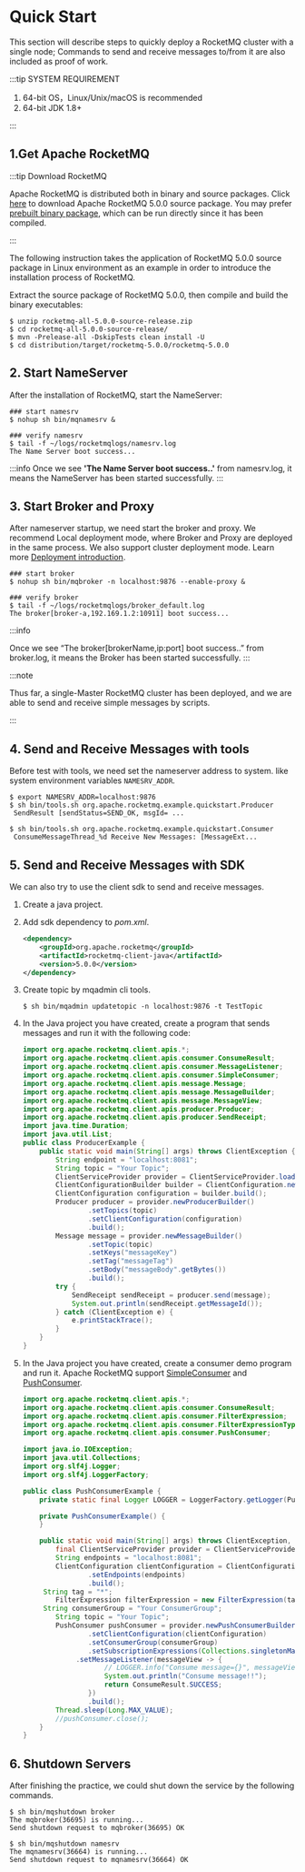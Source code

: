 # Quick Start

This section will describe steps to quickly deploy a RocketMQ cluster with a single node; Commands to send and receive messages to/from it are also included as proof of work.

:::tip SYSTEM REQUIREMENT

1. 64-bit OS，Linux/Unix/macOS is recommended
2. 64-bit JDK 1.8+

:::

## 1.Get Apache RocketMQ

:::tip Download RocketMQ

Apache RocketMQ is distributed both in binary and source packages.  Click [here](https://www.apache.org/dyn/closer.cgi?path=rocketmq/5.0.0/rocketmq-all-5.0.0-source-release.zip) to download Apache RocketMQ 5.0.0 source package. You may prefer [prebuilt binary package](https://www.apache.org/dyn/closer.cgi?path=rocketmq/5.0.0/rocketmq-all-5.0.0-bin-release.zip), which can be run directly since it has been compiled.

:::

The following instruction takes the application of RocketMQ 5.0.0 source package in Linux environment as an example in order to introduce the installation process of RocketMQ.

Extract the source package of RocketMQ 5.0.0, then compile and build the binary executables:

```shell
$ unzip rocketmq-all-5.0.0-source-release.zip
$ cd rocketmq-all-5.0.0-source-release/
$ mvn -Prelease-all -DskipTests clean install -U
$ cd distribution/target/rocketmq-5.0.0/rocketmq-5.0.0
```
## 2. Start NameServer

After the installation of RocketMQ, start the NameServer:


```shell
### start namesrv
$ nohup sh bin/mqnamesrv &
 
### verify namesrv 
$ tail -f ~/logs/rocketmqlogs/namesrv.log
The Name Server boot success...
```

:::info
Once we see **'The Name Server boot success..'** from namesrv.log, it means the NameServer has been started successfully.
:::



## 3. Start Broker and Proxy

After nameserver startup, we need start the broker and proxy. We recommend Local deployment mode, where Broker and Proxy are deployed in the same process. We also support cluster deployment mode. Learn more [Deployment introduction](../05-部署运维/15deploy.md).

```shell
### start broker
$ nohup sh bin/mqbroker -n localhost:9876 --enable-proxy &

### verify broker
$ tail -f ~/logs/rocketmqlogs/broker_default.log 
The broker[broker-a,192.169.1.2:10911] boot success...
```

:::info

Once we see “The broker[brokerName,ip:port] boot success..” from broker.log, it means the Broker has been started successfully.
:::

:::note

Thus far, a single-Master RocketMQ cluster has been deployed, and we are able to send and receive simple messages by scripts.

:::

## 4. Send and Receive Messages with tools

Before test with tools, we need set the nameserver address to system. like system environment variables `NAMESRV_ADDR`.

``` shell
$ export NAMESRV_ADDR=localhost:9876
$ sh bin/tools.sh org.apache.rocketmq.example.quickstart.Producer
 SendResult [sendStatus=SEND_OK, msgId= ...

$ sh bin/tools.sh org.apache.rocketmq.example.quickstart.Consumer
 ConsumeMessageThread_%d Receive New Messages: [MessageExt...
```

## 5. Send and Receive Messages with SDK

We can also try to use the client sdk to send and receive messages.

1. Create a java project.

2. Add sdk dependency to *pom.xml*.

   ```xml
   <dependency>
       <groupId>org.apache.rocketmq</groupId>
       <artifactId>rocketmq-client-java</artifactId>
       <version>5.0.0</version>
   </dependency> 
   ```

3. Create topic by mqadmin cli tools.

   ```shell
   $ sh bin/mqadmin updatetopic -n localhost:9876 -t TestTopic
   ```

4. In the Java project you have created, create a program that sends messages and run it with the following code:

   ```java
   import org.apache.rocketmq.client.apis.*;
   import org.apache.rocketmq.client.apis.consumer.ConsumeResult;
   import org.apache.rocketmq.client.apis.consumer.MessageListener;
   import org.apache.rocketmq.client.apis.consumer.SimpleConsumer;
   import org.apache.rocketmq.client.apis.message.Message;
   import org.apache.rocketmq.client.apis.message.MessageBuilder;
   import org.apache.rocketmq.client.apis.message.MessageView;
   import org.apache.rocketmq.client.apis.producer.Producer;
   import org.apache.rocketmq.client.apis.producer.SendReceipt;
   import java.time.Duration;
   import java.util.List;
   public class ProducerExample {
       public static void main(String[] args) throws ClientException {
           String endpoint = "localhost:8081";
           String topic = "Your Topic";
           ClientServiceProvider provider = ClientServiceProvider.loadService();
           ClientConfigurationBuilder builder = ClientConfiguration.newBuilder().setEndpoints(endpoint);
           ClientConfiguration configuration = builder.build();
           Producer producer = provider.newProducerBuilder()
                   .setTopics(topic)
                   .setClientConfiguration(configuration)
                   .build();
           Message message = provider.newMessageBuilder()
                   .setTopic(topic)
                   .setKeys("messageKey")
                   .setTag("messageTag")
                   .setBody("messageBody".getBytes())
                   .build();
           try {
               SendReceipt sendReceipt = producer.send(message);
               System.out.println(sendReceipt.getMessageId());
           } catch (ClientException e) {
               e.printStackTrace();
           }
       }
   }
   ```


5. In the Java project you have created, create a consumer demo program and run it. Apache RocketMQ support [SimpleConsumer](../04-功能行为/06consumertype.md) and [PushConsumer](../04-功能行为/06consumertype.md).

   ```java
   import org.apache.rocketmq.client.apis.*;
   import org.apache.rocketmq.client.apis.consumer.ConsumeResult;
   import org.apache.rocketmq.client.apis.consumer.FilterExpression;
   import org.apache.rocketmq.client.apis.consumer.FilterExpressionType;
   import org.apache.rocketmq.client.apis.consumer.PushConsumer;
   
   import java.io.IOException;
   import java.util.Collections;
   import org.slf4j.Logger;
   import org.slf4j.LoggerFactory;
   
   public class PushConsumerExample {
       private static final Logger LOGGER = LoggerFactory.getLogger(PushConsumerExample.class);
   
       private PushConsumerExample() {
       }
   
       public static void main(String[] args) throws ClientException, IOException, InterruptedException {
           final ClientServiceProvider provider = ClientServiceProvider.loadService();
           String endpoints = "localhost:8081";
           ClientConfiguration clientConfiguration = ClientConfiguration.newBuilder()
                   .setEndpoints(endpoints)
                   .build();
   	    String tag = "*";
           FilterExpression filterExpression = new FilterExpression(tag, FilterExpressionType.TAG);
   	    String consumerGroup = "Your ConsumerGroup";
           String topic = "Your Topic";
           PushConsumer pushConsumer = provider.newPushConsumerBuilder()
                   .setClientConfiguration(clientConfiguration)
                   .setConsumerGroup(consumerGroup)
                   .setSubscriptionExpressions(Collections.singletonMap(topic, filterExpression))
   		        .setMessageListener(messageView -> {
                       // LOGGER.info("Consume message={}", messageView);
                       System.out.println("Consume message!!");
                       return ConsumeResult.SUCCESS;
                   })
                   .build();
           Thread.sleep(Long.MAX_VALUE);
           //pushConsumer.close();
       }
   }
   ```

## 6. Shutdown Servers

After finishing the practice, we could shut down the service by the following commands.

```shell
$ sh bin/mqshutdown broker
The mqbroker(36695) is running...
Send shutdown request to mqbroker(36695) OK

$ sh bin/mqshutdown namesrv
The mqnamesrv(36664) is running...
Send shutdown request to mqnamesrv(36664) OK
```
